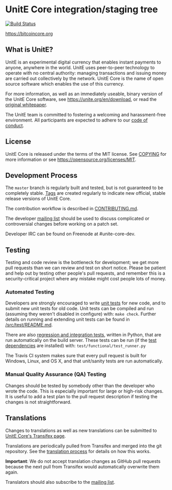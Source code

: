 UnitE Core integration/staging tree
=====================================

[![Build Status](https://travis-ci.com/dtr-org/unit-e.svg?token=bm5dxUvwqj2MkNmT6JSA&branch=master)](https://travis-ci.com/dtr-org/unit-e)

https://bitcoincore.org

What is UnitE?
----------------

UnitE is an experimental digital currency that enables instant payments to
anyone, anywhere in the world. UnitE uses peer-to-peer technology to operate
with no central authority: managing transactions and issuing money are carried
out collectively by the network. UnitE Core is the name of open source
software which enables the use of this currency.

For more information, as well as an immediately useable, binary version of
the UnitE Core software, see https://unite.org/en/download, or read the
[original whitepaper](https://bitcoincore.org/unite.pdf).

The UnitE team is committed to fostering a welcoming and harassment-free environment. All participants are expected to adhere to our [code of conduct](CODE_OF_CONDUCT.md).

License
-------

UnitE Core is released under the terms of the MIT license. See [COPYING](COPYING) for more
information or see https://opensource.org/licenses/MIT.

Development Process
-------------------

The `master` branch is regularly built and tested, but is not guaranteed to be
completely stable. [Tags](https://github.com/unite/unite/tags) are created
regularly to indicate new official, stable release versions of UnitE Core.

The contribution workflow is described in [CONTRIBUTING.md](CONTRIBUTING.md).

The developer [mailing list](https://lists.linuxfoundation.org/mailman/listinfo/unite-dev)
should be used to discuss complicated or controversial changes before working
on a patch set.

Developer IRC can be found on Freenode at #unite-core-dev.

Testing
-------

Testing and code review is the bottleneck for development; we get more pull
requests than we can review and test on short notice. Please be patient and help out by testing
other people's pull requests, and remember this is a security-critical project where any mistake might cost people
lots of money.

### Automated Testing

Developers are strongly encouraged to write [unit tests](src/test/README.md) for new code, and to
submit new unit tests for old code. Unit tests can be compiled and run
(assuming they weren't disabled in configure) with: `make check`. Further details on running
and extending unit tests can be found in [/src/test/README.md](/src/test/README.md).

There are also [regression and integration tests](/test), written
in Python, that are run automatically on the build server.
These tests can be run (if the [test dependencies](/test) are installed) with: `test/functional/test_runner.py`

The Travis CI system makes sure that every pull request is built for Windows, Linux, and OS X, and that unit/sanity tests are run automatically.

### Manual Quality Assurance (QA) Testing

Changes should be tested by somebody other than the developer who wrote the
code. This is especially important for large or high-risk changes. It is useful
to add a test plan to the pull request description if testing the changes is
not straightforward.

Translations
------------

Changes to translations as well as new translations can be submitted to
[UnitE Core's Transifex page](https://www.transifex.com/projects/p/unite/).

Translations are periodically pulled from Transifex and merged into the git repository. See the
[translation process](doc/translation_process.md) for details on how this works.

**Important**: We do not accept translation changes as GitHub pull requests because the next
pull from Transifex would automatically overwrite them again.

Translators should also subscribe to the [mailing list](https://groups.google.com/forum/#!forum/unite-translators).

